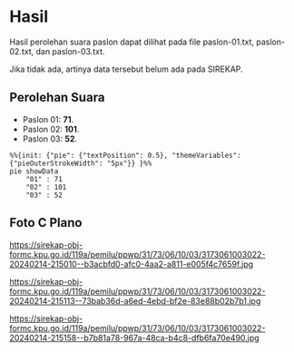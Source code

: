 # Hasil

Hasil perolehan suara paslon dapat dilihat pada file paslon-01.txt, paslon-02.txt, dan paslon-03.txt.

Jika tidak ada, artinya data tersebut belum ada pada SIREKAP.

## Perolehan Suara

 * Paslon 01: **71**.
 * Paslon 02: **101**.
 * Paslon 03: **52**.

```mermaid
%%{init: {"pie": {"textPosition": 0.5}, "themeVariables": {"pieOuterStrokeWidth": "5px"}} }%%
pie showData
    "01" : 71
    "02" : 101
    "03" : 52
```
## Foto C Plano

https://sirekap-obj-formc.kpu.go.id/119a/pemilu/ppwp/31/73/06/10/03/3173061003022-20240214-215010--b3acbfd0-afc0-4aa2-a811-e005f4c7659f.jpg

https://sirekap-obj-formc.kpu.go.id/119a/pemilu/ppwp/31/73/06/10/03/3173061003022-20240214-215113--73bab36d-a6ed-4ebd-bf2e-83e88b02b7b1.jpg

https://sirekap-obj-formc.kpu.go.id/119a/pemilu/ppwp/31/73/06/10/03/3173061003022-20240214-215158--b7b81a78-967a-48ca-b4c8-dfb6fa70e490.jpg
